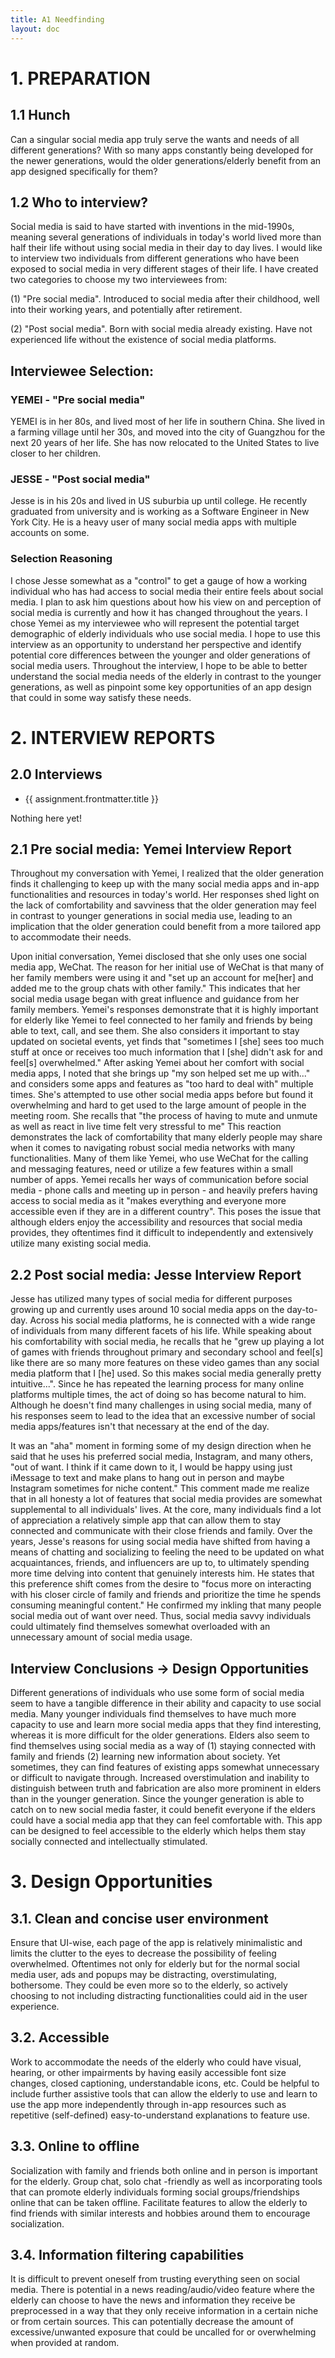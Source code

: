 ```yaml
---
title: A1 Needfinding
layout: doc
---
```


# 1. PREPARATION
## 1.1 Hunch
Can a singular social media app truly serve the wants and needs of all different generations? With so many apps constantly being developed for the newer generations, would the older generations/elderly benefit from an app designed specifically for them?

## 1.2 Who to interview?
Social media is said to have started with inventions in the mid-1990s, meaning several generations of individuals in today's world lived more than half their life without using social media in their day to day lives. I would like to interview two individuals from different generations who have been exposed to social media in very different stages of their life. I have created two categories to choose my two interviewees from:

(1) "Pre social media". Introduced to social media after their childhood, well into their working years, and potentially after retirement. 

(2) "Post social media". Born with social media already existing. Have not experienced life without the existence of social media platforms.

## Interviewee Selection:
### YEMEI - "Pre social media"
YEMEI is in her 80s, and lived most of her life in southern China. She lived in a farming village until her 30s, and moved into the city of Guangzhou for the next 20 years of her life. She has now relocated to the United States to live closer to her children.

### JESSE - "Post social media"
Jesse is in his 20s and lived in US suburbia up until college. He recently graduated from university and is working as a Software Engineer in New York City. He is a heavy user of many social media apps with multiple accounts on some. 

### Selection Reasoning
I chose Jesse somewhat as a "control" to get a gauge of how a working individual who has had access to social media their entire feels about social media. I plan to ask him questions about how his view on and perception of social media is currently and how it has changed throughout the years. I chose Yemei as my interviewee who will represent the potential target demographic of elderly individuals who use social media. I hope to use this interview as an opportunity to understand her perspective and identify potential core differences between the younger and older generations of social media users. Throughout the interview, I hope to be able to better understand the social media needs of the elderly in contrast to the younger generations, as well as pinpoint some key opportunities of an app design that could in some way satisfy these needs.

##
# 2. INTERVIEW REPORTS
## 2.0 Interviews

<script setup>
  import {data as assignment1} from '../assignment1/assignment.data';
  import { withBase } from 'vitepress';
</script>


<ul v-if="assignment1.length > 0">
  <li v-for="assignment of assignment1">
    <a :href="withBase(assignment.url)">{{ assignment.frontmatter.title }}</a>
  </li>
</ul>
<p v-else>
  Nothing here yet!
</p>

## 2.1 Pre social media: Yemei Interview Report

Throughout my conversation with Yemei, I realized that the older generation finds it challenging to keep up with the many social media apps and in-app functionalities and resources in today's world. Her responses shed light on the lack of comfortability and savviness that the older generation may feel in contrast to younger generations in social media use, leading to an implication that the older generation could benefit from a more tailored app to accommodate their needs.

Upon initial conversation, Yemei disclosed that she only uses one social media app, WeChat. The reason for her initial use of WeChat is that many of her family members were using it and "set up an account for me[her] and added me to the group chats with other family." This indicates that her social media usage began with great influence and guidance from her family members. Yemei's responses demonstrate that it is highly important for elderly like Yemei to feel connected to her family and friends by being able to text, call, and see them. She also considers it important to stay updated on societal events, yet finds that "sometimes I [she] sees too much stuff at once or receives too much information that I [she] didn't ask for and feel[s] overwhelmed." After asking Yemei about her comfort with social media apps, I noted that she brings up "my son helped set me up with..." and considers some apps and features as "too hard to deal with" multiple times. She's attempted to use other social media apps before but found it overwhelming and hard to get used to the large amount of people in the meeting room. She recalls that "the process of having to mute and unmute as well as react in live time felt very stressful to me" This reaction demonstrates the lack of comfortability that many elderly people may share when it comes to navigating robust social media networks with many functionalities. Many of them like Yemei, who use WeChat for the calling and messaging features,  need or utilize a few features within a small number of apps. Yemei recalls her ways of communication before social media - phone calls and meeting up in person - and heavily prefers having access to social media as it "makes everything and everyone more accessible even if they are in a different country". This poses the issue that although elders enjoy the accessibility and resources that social media provides, they oftentimes find it difficult to independently and extensively utilize many existing social media.


## 2.2 Post social media: Jesse Interview Report

Jesse has utilized many types of social media for different purposes growing up and currently uses around 10 social media apps on the day-to-day. Across his social media platforms, he is connected with a wide range of individuals from many different facets of his life. While speaking about his comfortability with social media, he recalls that he "grew up playing a lot of games with friends throughout primary and secondary school and feel[s] like there are so many more features on these video games than any social media platform that I [he] used. So this makes social media generally pretty intuitive...". Since he has repeated the learning process for many online platforms multiple times, the act of doing so has become natural to him. Although he doesn't find many challenges in using social media, many of his responses seem to lead to the idea that an excessive number of social media apps/features isn't that necessary at the end of the day.


It was an "aha" moment in forming some of my design direction when he said that he uses his preferred social media, Instagram, and many others, "out of want. I think if it came down to it, I would be happy using just iMessage to text and make plans to hang out in person and maybe Instagram sometimes for niche content." This comment made me realize that in all honesty a lot of features that social media provides are somewhat supplemental to all individuals' lives. At the core, many individuals find a lot of appreciation a relatively simple app that can allow them to stay connected and communicate with their close friends and family. Over the years, Jesse's reasons for using social media have shifted from having a means of chatting and socializing to feeling the need to be updated on what acquaintances, friends, and influencers are up to, to ultimately spending more time delving into content that genuinely interests him. He states that this preference shift comes from the desire to "focus more on interacting with his closer circle of family and friends and prioritize the time he spends consuming meaningful content." He confirmed my inkling that many people social media out of want over need. Thus, social media savvy individuals could ultimately find themselves somewhat overloaded with an unnecessary amount of social media usage. 


## Interview Conclusions -> Design Opportunities
Different generations of individuals who use some form of social media seem to have a tangible difference in their ability and capacity to use social media. Many younger individuals find themselves to have much more capacity to use and learn more social media apps that they find interesting, whereas it is more difficult for the older generations. Elders also seem to find themselves using social media as a way of (1) staying connected with family and friends (2) learning new information about society. Yet sometimes, they can find features of existing apps somewhat unnecessary or difficult to navigate through. Increased overstimulation and inability to distinguish between truth and fabrication are also more prominent in elders than in the younger generation. Since the younger generation is able to catch on to new social media faster, it could benefit everyone if the elders could have a social media app that they can feel comfortable with. This app can be designed to feel accessible to the elderly which helps them stay socially connected and intellectually stimulated.

##
# 3. Design Opportunities

## 3.1. Clean and concise user environment
Ensure that UI-wise, each page of the app is relatively minimalistic and limits the clutter to the eyes to decrease the possibility of feeling overwhelmed. Oftentimes not only for elderly but for the normal social media user, ads and popups may be distracting, overstimulating, bothersome. They could be even more so to the elderly, so actively choosing to not including distracting functionalities could aid in the user experience.


## 3.2. Accessible
Work to accommodate the needs of the elderly who could have visual, hearing, or other impairments by having easily accessible font size changes, closed captioning, understandable icons, etc. Could be helpful to include further assistive tools that can allow the elderly to use and learn to use the app more independently through in-app resources such as repetitive (self-defined) easy-to-understand explanations to feature use.

## 3.3. Online to offline
Socialization with family and friends both online and in person is important for the elderly. Group chat, solo chat -friendly as well as incorporating tools that can promote elderly individuals forming social groups/friendships online that can be taken offline. Facilitate features to allow the elderly to find friends with similar interests and hobbies around them to encourage socialization.


## 3.4. Information filtering capabilities
It is difficult to prevent oneself from trusting everything seen on social media. There is potential in a news reading/audio/video feature where the elderly can choose to have the news and information they receive be preprocessed in a way that they only receive information in a certain niche or from certain sources. This can potentially decrease the amount of excessive/unwanted exposure that could be uncalled for or overwhelming when provided at random.